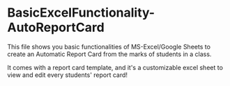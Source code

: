 # BasicExcelFunctionality-AutoReportCard

This file shows you basic functionalities of MS-Excel/Google Sheets to create an Automatic Report Card from the marks of students in a class.

It comes with a report card template, and it's a customizable excel sheet to view and edit every students' report card!

